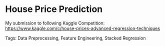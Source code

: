 # House Price Prediction

My submission to following Kaggle Competition:
https://www.kaggle.com/c/house-prices-advanced-regression-techniques

Tags: Data Preprocessing, Feature Engineering, Stacked Regression
